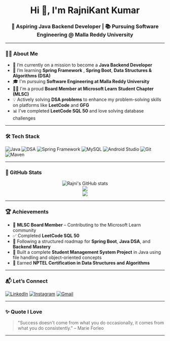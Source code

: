 <h1 align="center">Hi 👋, I'm RajniKant Kumar</h1>
<h3 align="center">🚀 Aspiring Java Backend Developer | 📚 Pursuing Software Engineering @ Malla Reddy University</h3>

---

### 🙋‍♀️ About Me

- 🎯 I’m currently on a mission to become a **Java Backend Developer**
- 🌱 I’m learning **Spring Framework** , **Spring Boot**, **Data Structures & Algorithms (DSA)**
- 🎓 I'm pursuing **Software Engineering at Malla Reddy University**
- 👩‍💻 I'm a proud **Board Member at Microsoft Learn Student Chapter (MLSC)**
- 💡 Actively solving **DSA problems** to enhance my problem-solving skills on platforms like **LeetCode** and **GFG**
- 📊 I’ve completed **LeetCode SQL 50** and love solving database challenges

---

### 🛠️ Tech Stack


![Java](https://img.shields.io/badge/Java-ED8B00?style=for-the-badge&logo=openjdk&logoColor=white)
![DSA](https://img.shields.io/badge/Data%20Structures%20%26%20Algorithms-00599C?style=for-the-badge&logo=leetcode&logoColor=white)
![Spring Framework](https://img.shields.io/badge/Spring_Framework-6DB33F?style=for-the-badge&logo=spring&logoColor=white)
![MySQL](https://img.shields.io/badge/MySQL-4479A1?style=for-the-badge&logo=mysql&logoColor=white)
![Android Studio](https://img.shields.io/badge/Android_Studio-3DDC84?style=for-the-badge&logo=android-studio&logoColor=white)
![Git](https://img.shields.io/badge/Git-F05032?style=for-the-badge&logo=git&logoColor=white)
![Maven](https://img.shields.io/badge/Maven-C71A36?style=for-the-badge&logo=apache-maven&logoColor=white)


---

### 🚀 GitHub Stats

<p align="center">
  <img src="https://github-readme-stats.vercel.app/api?username=rajni2209&show_icons=true&theme=radical" alt="Rajni's GitHub stats" />
  <br/>
  <img src="https://github-readme-streak-stats.herokuapp.com?user=rajni2209&theme=radical" />
  <br/>
  <img src="https://github-readme-stats.vercel.app/api/top-langs/?username=rajni2209&layout=compact&theme=radical" />
</p>

---



### 🏆 Achievements

- 🌟 **MLSC Board Member** – Contributing to the Microsoft Learn community  
- ✅ Completed **LeetCode SQL 50**  
- 📖 Following a structured roadmap for **Spring Boot**, **Java DSA**, and **Backend Mastery**  
- 🏫 Built a complete **Student Management System Project** in Java using file handling and object-oriented concepts  
- 🏅 Earned **NPTEL Certification in Data Structures and Algorithms**    

---

### 📬 Let’s Connect

[![LinkedIn](https://img.shields.io/badge/LinkedIn-blue?style=for-the-badge&logo=linkedin&logoColor=white)]([https://www.linkedin.com/in/rajnikant-kumar-27bb22354/])
[![Instagram](https://img.shields.io/badge/Instagram-E4405F?style=for-the-badge&logo=instagram&logoColor=white)](https://instagram.com/rajnikant070)
[![Gmail](https://img.shields.io/badge/Gmail-D14836?style=for-the-badge&logo=gmail&logoColor=white)](mailto:rajnikantkumar2209@gmail.com)

---

### ✨ Quote I Love

> "Success doesn't come from what you do occasionally, it comes from what you do consistently." – Marie Forleo

---

